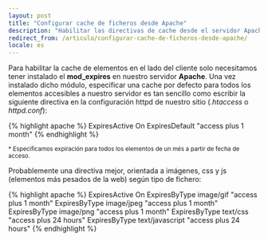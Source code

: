 ```yaml
---
layout: post
title: "Configurar cache de ficheros desde Apache"
description: "Habilitar las directivas de cache desde el servidor Apache puede incrementar el rendimiento de forma sustancial"
redirect_from: /articulo/configurar-cache-de-ficheros-desde-apache/
locale: es
---
```


Para habilitar la cache de elementos en el lado del cliente solo necesitamos tener instalado el **mod_expires** en nuestro servidor **Apache**. Una vez instalado dicho módulo, especificar una cache por defecto para todos los elementos accesibles a nuestro servidor es tan sencillo como escribir la siguiente directiva en la configuración httpd de nuestro sitio (<em>.htaccess</em> o <em>httpd.conf</em>):

{% highlight apache %}
ExpiresActive On
ExpiresDefault "access plus 1 month"
{% endhighlight %}

<sub>* Especificamos expiración para todos los elementos de un més a partir de fecha de acceso.</sub>

Probablemente una directiva mejor, orientada a imágenes, css y js (elementos más pesados de la web) según tipo de fichero:

{% highlight apache %}
ExpiresActive On
ExpiresByType image/gif "access plus 1 month"
ExpiresByType image/jpeg "access plus 1 month"
ExpiresByType image/png "access plus 1 month"
ExpiresByType text/css "access plus 24 hours"
ExpiresByType text/javascript "access plus 24 hours"
{% endhighlight %}
